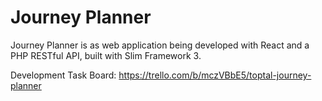 # Journey Planner

Journey Planner is as web application being developed with React and a PHP RESTful API, built with Slim Framework 3.

Development Task Board:
https://trello.com/b/mczVBbE5/toptal-journey-planner
